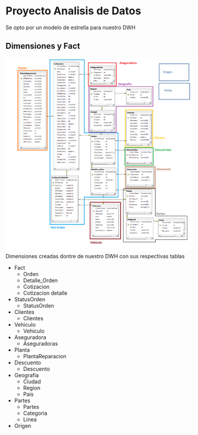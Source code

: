 # Proyecto Analisis de Datos
Se opto por un modelo de estrella para nuestro DWH


## Dimensiones y Fact
![Diagrama de Dimensiones](/utils/DiagramaDimensiones.png)
Dimensiones creadas dontre de nuestro DWH con sus respectivas tablas
* Fact
  * Orden
  * Detalle_Orden
  * Cotizacion
  * Cotizacion detalle
* StatusOrden
  * StatusOrden
* Clientes
  * Clientes
* Vehiculo
  * Vehiculo
* Aseguradora
  * Aseguradoras
* Planta  
  * PlantaReparacion
* Descuento
  * Descuento
* Geografia
  * Ciudad
  * Region
  * Pais
* Partes
  * Partes
  * Categoria
  * Linea
* Origen